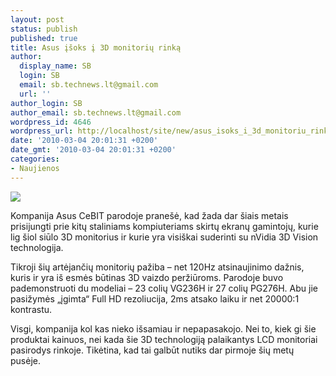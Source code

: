 ```yaml
---
layout: post
status: publish
published: true
title: Asus įšoks į 3D monitorių rinką
author:
  display_name: SB
  login: SB
  email: sb.technews.lt@gmail.com
  url: ''
author_login: SB
author_email: sb.technews.lt@gmail.com
wordpress_id: 4646
wordpress_url: http://localhost/site/new/asus_isoks_i_3d_monitoriu_rinka/
date: '2010-03-04 20:01:31 +0200'
date_gmt: '2010-03-04 20:01:31 +0200'
categories:
- Naujienos
---
```

<div class="imgright"><img src="http://t0.gstatic.com/images?q=tbn:XoRYSZ3xUH3KQM:http://www.imagecows.com/uploads/d937-asus_lcd_monitor_1.jpg"  /></div>
<p>Kompanija Asus CeBIT parodoje pranešė, kad žada dar šiais metais prisijungti prie kitų staliniams kompiuteriams skirtų ekranų gamintojų, kurie lig šiol siūlo 3D monitorius ir kurie yra visiškai suderinti su nVidia 3D Vision technologija.</p>
<p>Tikroji šių artėjančių monitorių pažiba – net 120Hz atsinaujinimo dažnis, kuris ir yra iš esmės būtinas 3D vaizdo peržiūroms. Parodoje buvo pademonstruoti du modeliai – 23 colių VG236H ir 27 colių PG276H. Abu jie pasižymės „įgimta“ Full HD rezoliucija, 2ms atsako laiku ir net 20000:1 kontrastu.</p>
<p>Visgi, kompanija kol kas nieko išsamiau ir nepapasakojo. Nei to, kiek gi šie produktai kainuos, nei kada šie 3D technologiją palaikantys LCD monitoriai pasirodys rinkoje. Tikėtina, kad tai galbūt nutiks dar pirmoje šių metų pusėje.</p>

